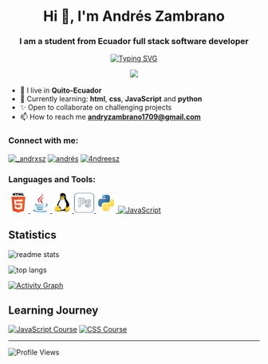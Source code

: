 <div align="center">
<h1 align="center">Hi 👋, I'm Andrés Zambrano</h1>
<h3 align="center">I am a student from Ecuador full stack software developer</h3>
  
[![Typing SVG](https://readme-typing-svg.herokuapp.com?font=Impact&weight=700&size=32&duration=3000&pause=1000&color=00BFFF&center=true&vCenter=true&width=600&lines=Aspiring+Developer;Learning+Every+Day+To+Code;Passionate+About+Tech+And+Learning)](https://git.io/typing-svg)


</div>


<p align="center">
  <img src="https://media.giphy.com/media/jBOOXxSJfG8kqMxT11/giphy.gif?cid=790b7611javcyo13a85kevgbl82icmd4k7vda9afk9uzc0hs&ep=v1_gifs_search&rid=giphy.gif&ct=g" width="450"/>
</p>


- 🏡 I live in **Quito-Ecuador**
- 🧬 Currently learning: **html**, **css**, **JavaScript** and **python**
- ✨ Open to collaborate on challenging projects
- 📫 How to reach me **andryzambrano1709@gmail.com**

<h3 align="left">Connect with me:</h3>
<p align="left">
<a href="https://twitter.com/_andrxsz" target="blank"><img align="center" src="https://raw.githubusercontent.com/rahuldkjain/github-profile-readme-generator/master/src/images/icons/Social/twitter.svg" alt="_andrxsz" height="30" width="40" /></a>
<a href="https://www.facebook.com/share/16ZNSru7Ae/?mibextid=wwXIfr" target="blank"><img align="center" src="https://raw.githubusercontent.com/rahuldkjain/github-profile-readme-generator/master/src/images/icons/Social/facebook.svg" alt="andrés" height="30" width="40" /></a>
<a href="https://instagram.com/4ndreesz" target="blank"><img align="center" src="https://raw.githubusercontent.com/rahuldkjain/github-profile-readme-generator/master/src/images/icons/Social/instagram.svg" alt="4ndreesz" height="30" width="40" /></a>
</p>

<h3 align="left">Languages and Tools:</h3>
<p align="left"> <a href="https://www.w3.org/html/" target="_blank" rel="noreferrer"> <img src="https://raw.githubusercontent.com/devicons/devicon/master/icons/html5/html5-original-wordmark.svg" alt="html5" width="40" height="40"/> </a> <a href="https://www.java.com" target="_blank" rel="noreferrer"> <img src="https://raw.githubusercontent.com/devicons/devicon/master/icons/java/java-original.svg" alt="java" width="40" height="40"/> </a> <a href="https://www.linux.org/" target="_blank" rel="noreferrer"> <img src="https://raw.githubusercontent.com/devicons/devicon/master/icons/linux/linux-original.svg" alt="linux" width="40" height="40"/> </a> <a href="https://www.photoshop.com/en" target="_blank" rel="noreferrer"> <img src="https://raw.githubusercontent.com/devicons/devicon/master/icons/photoshop/photoshop-line.svg" alt="photoshop" width="40" height="40"/> </a> <a href="https://www.python.org" target="_blank" rel="noreferrer"> <img src="https://raw.githubusercontent.com/devicons/devicon/master/icons/python/python-original.svg" alt="python" width="40" height="40"/> 
<a href="https://developer.mozilla.org/en-US/docs/Web/JavaScript" target="_blank" rel="noreferrer"><img 
src="https://raw.githubusercontent.com/danielcranney/readme-generator/main/public/icons/skills/javascript-colored.svg" width="40" height="40" alt="JavaScript" /></a>
  <a href="https://developer.mozilla.org/en-US/docs/Web/HTML" target="_blank" rel="noreferrer"></a> </p>
 


## Statistics

![readme stats](https://github-readme-stats-salesp07.vercel.app/api?username=andreeesz17&count_private=true&show_icons=true&theme=react&rank_icon=github&border_radius=10) 
 
![top langs](https://github-readme-stats-salesp07.vercel.app/api/top-langs/?username=andreeesz17&hide=HTML&langs_count=8&layout=compact&theme=react&border_radius=10&size_weight=0.5&count_weight=0.5&exclude_repo=github-readme-stats)

[![Activity Graph](https://github-readme-activity-graph.vercel.app/graph?username=andreeesz17&hide=HTML&langs_count=8&layout=compact&theme=react&border_radius=10&size_weight=0.5&count_weight=0.5&exclude_repo=github-readme-activity)](https://github.com/andreeesz17)



## Learning Journey

[![JavaScript Course](https://img.shields.io/badge/JavaScript_Course-%23ffc721.svg?style=for-the-badge&logo=javascript&logoColor=black)](https://github.com/andreeesz17/curso-javascript)
[![CSS Course](https://img.shields.io/badge/CSS_Course-%230078ff.svg?style=for-the-badge&logo=css&logoColor=white)](https://github.com/andreeesz17/curso-css)


---

<img src="https://komarev.com/ghpvc/?username=andreeesz17&style=for-the-badge&color=07d6ff" alt="Profile Views" />

</div>
